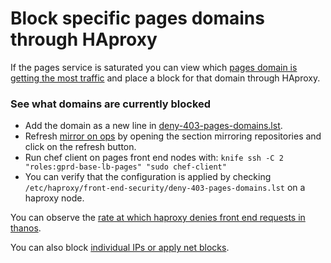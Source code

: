 # Block specific pages domains through HAproxy

If the pages service is saturated you can view which [pages domain is getting the most traffic](https://log.gprd.gitlab.net/app/dashboards#/view/8a1a3c40-7bf2-11ec-a649-b7cbb8e4f62e) and place a block for that domain through HAproxy.

### See what domains are currently blocked

* Add the domain as a new line in [deny-403-pages-domains.lst](https://gitlab.com/gitlab-com/security-tools/front-end-security/-/blob/master/deny-403-pages-domains.lst).
* Refresh [mirror on ops](https://ops.gitlab.net/infrastructure/lib/front-end-security/-/settings/repository) by opening the section mirroring repositories and click on the refresh button.
* Run chef client on pages front end nodes with: `knife ssh -C 2 "roles:gprd-base-lb-pages" "sudo chef-client"`
* You can verify that the configuration is applied by checking `/etc/haproxy/front-end-security/deny-403-pages-domains.lst` on a haproxy node.

You can observe the [rate at which haproxy denies front end requests in thanos](https://thanos-query.ops.gitlab.net/graph?g0.expr=rate(haproxy_frontend_requests_denied_total%7Benv%3D%22gprd%22%2C%20type%3D%22pages%22%7D%5B5m%5D)&g0.tab=0&g0.stacked=0&g0.range_input=2d&g0.max_source_resolution=0s&g0.deduplicate=1&g0.partial_response=0&g0.store_matches=%5B%5D).


You can also block [individual IPs or apply net blocks](https://ops.gitlab.net/gitlab-com/runbooks/-/blob/master/docs/frontend/ban-netblocks-on-haproxy.md#blocking-individual-ips-and-net-blocks-on-ha-proxy).
